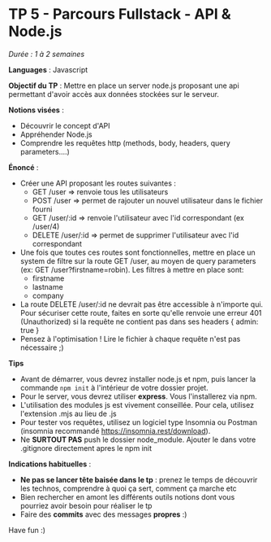 # TP 5 - Parcours Fullstack - API & Node.js

*Durée : 1 à 2 semaines*

__Languages__ : Javascript

__Objectif du TP__ : Mettre en place un server node.js proposant une api permettant d'avoir accès aux données stockées
sur le serveur.

__Notions visées__ :

- Découvrir le concept d'API
- Appréhender Node.js
- Comprendre les requêtes http (methods, body, headers, query parameters....)

__Énoncé__ :

- Créer une API proposant les routes suivantes :
    - GET /user => renvoie tous les utilisateurs
    - POST /user => permet de rajouter un nouvel utilisateur dans le fichier fourni
    - GET /user/:id => renvoie l'utilisateur avec l'id correspondant (ex /user/4)
    - DELETE /user/:id => permet de supprimer l'utilisateur avec l'id correspondant
- Une fois que toutes ces routes sont fonctionnelles, mettre en place un system de filtre sur la route GET /user, au
  moyen de query parameters (ex: GET /user?firstname=robin). Les filtres à mettre en place sont:
    - firstname
    - lastname
    - company
- La route DELETE /user/:id ne devrait pas être accessible à n'importe qui. Pour sécuriser cette route, faites en sorte
  qu'elle renvoie une erreur 401 (Unauthorized) si la requête ne contient pas dans ses headers { admin: true }
- Pensez à l'optimisation ! Lire le fichier à chaque requête n'est pas nécessaire ;)

__Tips__

- Avant de démarrer, vous devrez installer node.js et npm, puis lancer la commande `npm init` à l'intérieur de votre
  dossier projet.
- Pour le server, vous devrez utiliser **express**. Vous l'installerez via npm.
- L'utilisation des modules js est vivement conseillée. Pour cela, utilisez l'extension .mjs au lieu de .js
- Pour tester vos requêtes, utilisez un logiciel type Insomnia ou Postman (insomnia
  recommandé https://insomnia.rest/download).
- Ne **SURTOUT PAS** push le dossier node_module. Ajouter le dans votre .gitignore directement apres le npm init

__Indications habituelles__ :

- **Ne pas se lancer tête baisée dans le tp** : prenez le temps de découvrir les technos, comprendre à quoi ça sert,
  comment ça marche etc
- Bien rechercher en amont les différents outils notions dont vous pourriez avoir besoin pour réaliser le tp
- Faire des **commits** avec des messages **propres** :)



Have fun :)

